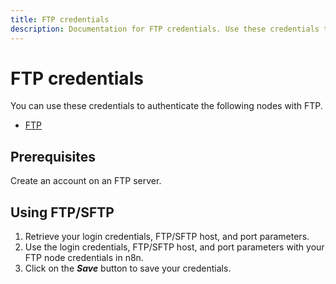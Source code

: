 ```yaml
---
title: FTP credentials
description: Documentation for FTP credentials. Use these credentials to authenticate FTP in n8n, a workflow automation platform.
---
```


# FTP credentials

You can use these credentials to authenticate the following nodes with FTP.

- [FTP](/integrations/builtin/core-nodes/n8n-nodes-base.ftp/)

## Prerequisites

Create an account on an FTP server. 

## Using FTP/SFTP

1. Retrieve your login credentials, FTP/SFTP host, and port parameters.
2. Use the login credentials, FTP/SFTP host, and port parameters with your FTP node credentials in n8n.
3. Click on the ***Save*** button to save your credentials.

